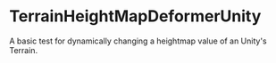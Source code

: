 # TerrainHeightMapDeformerUnity
A basic test for dynamically changing a heightmap value of an Unity's Terrain.
